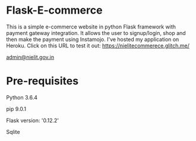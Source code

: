 # Flask-E-commerce

This is a simple e-commerce website in python Flask framework with payment gateway integration. It allows the user to signup/login, shop and then make the payment using Instamojo. I've hosted my application on Heroku.
Click on this URL to test it out: https://nielitecommerece.glitch.me/

admin@nielit.gov.in

# Pre-requisites

Python 3.6.4

pip 9.0.1

Flask version: '0.12.2'

Sqlite
